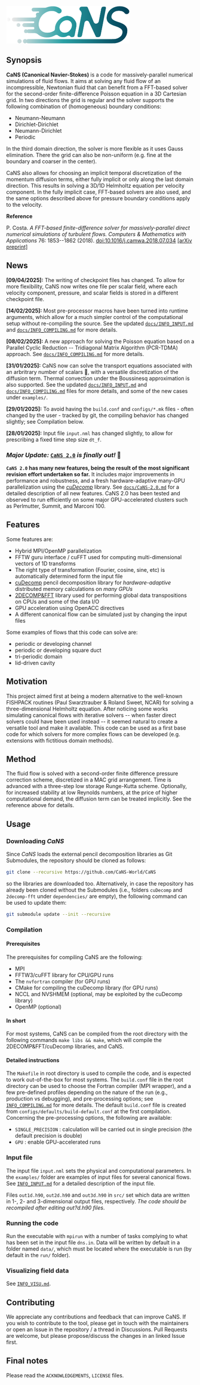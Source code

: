 <!--- the logo -->
<img src="assets/img/CaNS-logo.png" height=100>

## Synopsis

**CaNS (Canonical Navier-Stokes)** is a code for massively-parallel numerical simulations of fluid flows. It aims at solving any fluid flow of an incompressible, Newtonian fluid that can benefit from a FFT-based solver for the second-order finite-difference Poisson equation in a 3D Cartesian grid. In two directions the grid is regular and the solver supports the following combination of (homogeneous) boundary conditions:

 * Neumann-Neumann
 * Dirichlet-Dirichlet
 * Neumann-Dirichlet
 * Periodic

In the third domain direction, the solver is more flexible as it uses Gauss elimination. There the grid can also be non-uniform (e.g. fine at the boundary and coarser in the center).

CaNS also allows for choosing an implicit temporal discretization of the momentum diffusion terms, either fully implicit or only along the last domain direction. This results in solving a 3D/1D Helmholtz equation per velocity component. In the fully implicit case, FFT-based solvers are also used, and the same options described above for pressure boundary conditions apply to the velocity.

**Reference**

P. Costa. *A FFT-based finite-difference solver for massively-parallel direct numerical simulations of turbulent flows.* *Computers & Mathematics with Applications* 76: 1853--1862 (2018). [doi:10.1016/j.camwa.2018.07.034](https://doi.org/10.1016/j.camwa.2018.07.034) [[arXiv preprint]](https://arxiv.org/abs/1802.10323)

## News

**[09/04/2025]:** The writing of checkpoint files has changed. To allow for more flexibility, CaNS now writes one file per scalar field, where each velocity component, pressure, and scalar fields is stored in a different checkpoint file.

**[14/02/2025]:** Most pre-processor macros have been turned into runtime arguments, which allow for a much simpler control of the computational setup without re-compiling the source. See the updated [`docs/INFO_INPUT.md`](docs/INFO_INPUT.md) and [`docs/INFO_COMPILING.md`](docs/INFO_COMPILING.md) for more details.

**[08/02/2025]:** A new approach for solving the Poisson equation based on a Parallel Cyclic Reduction -- Tridiagonal Matrix Algorithm (PCR-TDMA) approach. See [`docs/INFO_COMPILING.md`](docs/INFO_COMPILING.md) for more details.

**[31/01/2025]:** CaNS now can solve the transport equations associated with an arbritrary number of scalars :tada:, with a versatile discretization of the diffusion term. Thermal convection under the Boussinesq approximation is also supported. See the updated [`docs/INFO_INPUT.md`](docs/INFO_INPUT.md) and [`docs/INFO_COMPILING.md`](docs/INFO_COMPILING.md) files for more details, and some of the new cases under `examples/`.

**[29/01/2025]:** To avoid having the `build.conf` and `configs/*.mk` files - often changed by the user - tracked by git, the compiling behavior has changed slightly; see Compilation below.

**[28/01/2025]:** Input file `input.nml` has changed slightly, to allow for prescribing a fixed time step size `dt_f`.

### _Major Update:_ [`CaNS 2.0`](docs/CaNS-2.0.md) _is finally out!_ :tada:
**`CaNS 2.0` has many new features, being the result of the most significant revision effort undertaken so far.** It includes major improvements in performance and robustness, and a fresh hardware-adaptive many-GPU parallelization using the [*cuDecomp*](https://github.com/NVIDIA/cuDecomp) library. See [`docs/CaNS-2.0.md`](docs/CaNS-2.0.md) for a detailed description of all new features. CaNS 2.0 has been tested and observed to run efficiently on some major GPU-accelerated clusters such as Perlmutter, Summit, and Marconi 100.

## Features

Some features are:

 * Hybrid MPI/OpenMP parallelization
 * FFTW guru interface / cuFFT used for computing multi-dimensional vectors of 1D transforms
 * The right type of transformation (Fourier, cosine, sine, etc) is automatically determined form the input file
 * [cuDecomp](https://github.com/NVIDIA/cuDecomp) pencil decomposition library for _hardware-adaptive_ distributed memory calculations on _many GPUs_
 * [2DECOMP&FFT](https://github.com/xcompact3d/2decomp-fft) library used for performing global data transpositions on CPUs and some of the data I/O
 * GPU acceleration using OpenACC directives
 * A different canonical flow can be simulated just by changing the input files

Some examples of flows that this code can solve are:

 * periodic or developing channel
 * periodic or developing square duct
 * tri-periodic domain
 * lid-driven cavity

## Motivation

This project aimed first at being a modern alternative to the well-known FISHPACK routines (Paul Swarztrauber & Roland Sweet, NCAR) for solving a three-dimensional Helmholtz equation. After noticing some works simulating canonical flows with iterative solvers -- when faster direct solvers could have been used instead -- it seemed natural to create a versatile tool and make it available. This code can be used as a first base code for which solvers for more complex flows can be developed (e.g. extensions with fictitious domain methods).

## Method

The fluid flow is solved with a second-order finite difference pressure correction scheme, discretized in a MAC grid arrangement. Time is advanced with a three-step low storage Runge-Kutta scheme. Optionally, for increased stability at low Reynolds numbers, at the price of higher computational demand, the diffusion term can be treated implicitly. See the reference above for details.

## Usage

### Downloading *CaNS*

Since *CaNS* loads the external pencil decomposition libraries as Git Submodules, the repository should be cloned as follows:
```bash
git clone --recursive https://github.com/CaNS-World/CaNS
```
so the libraries are downloaded too. Alternatively, in case the repository has already been cloned without the Submodules (i.e., folders `cuDecomp` and `2decomp-fft` under `dependencies/` are empty), the following command can be used to update them:
```bash
git submodule update --init --recursive
```

### Compilation

#### Prerequisites
The prerequisites for compiling CaNS are the following:

 * MPI
 * FFTW3/cuFFT library for CPU/GPU runs
 * The `nvfortran` compiler (for GPU runs)
 * CMake for compiling the cuDecomp library (for GPU runs)
 * NCCL and NVSHMEM (optional, may be exploited by the cuDecomp library)
 * OpenMP (optional)

#### In short
For most systems, CaNS can be compiled from the root directory with the following commands `make libs && make`, which will compile the 2DECOMP&FFT/cuDecomp libraries, and CaNS.

#### Detailed instructions
The `Makefile` in root directory is used to compile the code, and is expected to work out-of-the-box for most systems. The `build.conf` file in the root directory can be used to choose the Fortran compiler (MPI wrapper), and a few pre-defined profiles depending on the nature of the run (e.g., production vs debugging), and pre-processing options; see [`INFO_COMPILING.md`](docs/INFO_COMPILING.md) for more details. The default `build.conf` file is created from `configs/defaults/build-default.conf` at the first compilation. Concerning the pre-processing options, the following are available:

 * `SINGLE_PRECISION` : calculation will be carried out in single precision (the default precision is double)
 * `GPU`              : enable GPU-accelerated runs

### Input file

The input file `input.nml` sets the physical and computational parameters. In the `examples/` folder are examples of input files for several canonical flows. See [`INFO_INPUT.md`](docs/INFO_INPUT.md) for a detailed description of the input file.

Files `out1d.h90`, `out2d.h90` and `out3d.h90` in `src/` set which data are written in 1-, 2- and 3-dimensional output files, respectively. *The code should be recompiled after editing out?d.h90 files*.

### Running the code

Run the executable with `mpirun` with a number of tasks complying to what has been set in the input file `dns.in`. Data will be written by default in a folder named `data/`, which must be located where the executable is run (by default in the `run/` folder).

### Visualizing field data

See [`INFO_VISU.md`](docs/INFO_VISU.md).

## Contributing

We appreciate any contributions and feedback that can improve CaNS. If you wish to contribute to the tool, please get in touch with the maintainers or open an Issue in the repository / a thread in Discussions. Pull Requests are welcome, but please propose/discuss the changes in an linked Issue first.

## Final notes

Please read the `ACKNOWLEDGEMENTS`, `LICENSE` files.
